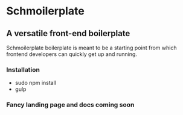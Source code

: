 
# Schmoilerplate
## A versatile front-end boilerplate

Schmoilerplate boilerplate is meant to be a starting point from which frontend developers can quickly get up and running.

### Installation

- sudo npm install
- gulp

### Fancy landing page and docs coming soon